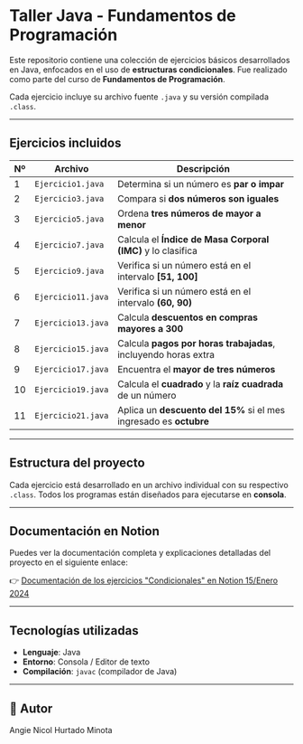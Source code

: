 # Taller Java - Fundamentos de Programación

Este repositorio contiene una colección de ejercicios básicos desarrollados en Java, enfocados en el uso de **estructuras condicionales**. Fue realizado como parte del curso de **Fundamentos de Programación**.

Cada ejercicio incluye su archivo fuente `.java` y su versión compilada `.class`.

---

## Ejercicios incluidos

| Nº  | Archivo            | Descripción                                                                 |
|-----|--------------------|-----------------------------------------------------------------------------|
| 1   | `Ejercicio1.java`  | Determina si un número es **par o impar**                                  |
| 2   | `Ejercicio3.java`  | Compara si **dos números son iguales**                                     |
| 3   | `Ejercicio5.java`  | Ordena **tres números de mayor a menor**                                   |
| 4   | `Ejercicio7.java`  | Calcula el **Índice de Masa Corporal (IMC)** y lo clasifica                 |
| 5   | `Ejercicio9.java`  | Verifica si un número está en el intervalo **[51, 100]**                    |
| 6   | `Ejercicio11.java` | Verifica si un número está en el intervalo **(60, 90)**                     |
| 7   | `Ejercicio13.java` | Calcula **descuentos en compras mayores a 300**                             |
| 8   | `Ejercicio15.java` | Calcula **pagos por horas trabajadas**, incluyendo horas extra              |
| 9   | `Ejercicio17.java` | Encuentra el **mayor de tres números**                                      |
|10   | `Ejercicio19.java` | Calcula el **cuadrado** y la **raíz cuadrada** de un número                 |
|11   | `Ejercicio21.java` | Aplica un **descuento del 15%** si el mes ingresado es **octubre**          |

---

## Estructura del proyecto

Cada ejercicio está desarrollado en un archivo individual con su respectivo `.class`. Todos los programas están diseñados para ejecutarse en **consola**.

---

## Documentación en Notion

Puedes ver la documentación completa y explicaciones detalladas del proyecto en el siguiente enlace:

👉 [Documentación de los ejercicios "Condicionales" en Notion 15/Enero 2024](https://www.notion.so/eignatonim/Condicionales-93024ab9fdc245ce94c27c7e4d3ab313?source=copy_link)

---

## Tecnologías utilizadas

- **Lenguaje**: Java
- **Entorno**: Consola / Editor de texto
- **Compilación**: `javac` (compilador de Java)

---


## 🚀 Autor

Angie Nicol Hurtado Minota  

